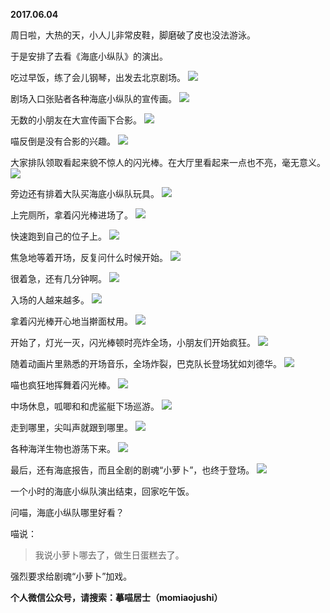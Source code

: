 
          
**2017.06.04**

周日啦，大热的天，小人儿非常皮鞋，脚磨破了皮也没法游泳。

于是安排了去看《海底小纵队》的演出。

吃过早饭，练了会儿钢琴，出发去北京剧场。
![](https://mmbiz.qlogo.cn/mmbiz_jpg/uDI3FLln00bIcicXhWC91taYPXlCeD58kkSImc7YBj8hOmxTzSa7MXnQLRkFBdkiaVTkeibKLUjPPWxezoG8QDHwA/0?wx_fmt=jpeg)


剧场入口张贴者各种海底小纵队的宣传画。
![](https://mmbiz.qlogo.cn/mmbiz_jpg/uDI3FLln00bIcicXhWC91taYPXlCeD58k0ic2FWnAVYae1uqY7cfAxdzibaIicM78lbeRStT8Z7Gib5WOich2eOV4tAA/0?wx_fmt=jpeg)


无数的小朋友在大宣传画下合影。
![](https://mmbiz.qlogo.cn/mmbiz_jpg/uDI3FLln00bIcicXhWC91taYPXlCeD58kIuQrUtm8E26T7ArB7dTV7o708MTSSO6ibUbibmzibYNtcAZCDO9homw6A/0?wx_fmt=jpeg)


喵反倒是没有合影的兴趣。
![](https://mmbiz.qlogo.cn/mmbiz_jpg/uDI3FLln00bIcicXhWC91taYPXlCeD58kwglXNBwFabK8FuoHSvR3jRrtmpOOYCXo7eZVLt9GibXO23bRv2q2D8Q/0?wx_fmt=jpeg)


大家排队领取看起来貌不惊人的闪光棒。在大厅里看起来一点也不亮，毫无意义。
![](https://mmbiz.qlogo.cn/mmbiz_jpg/uDI3FLln00bIcicXhWC91taYPXlCeD58kia4emI08PlUrsPiaCiazRI60xib1wJGe1b1TVtlVax0azV8nhGhVtTUI4Q/0?wx_fmt=jpeg)


旁边还有排着大队买海底小纵队玩具。
![](https://mmbiz.qlogo.cn/mmbiz_jpg/uDI3FLln00bIcicXhWC91taYPXlCeD58kKvbAuMqxM2UzXTLecPNz8OMIXnM3QMyeiba3ElzR2IayJhKXBbJiaRyg/0?wx_fmt=jpeg)


上完厕所，拿着闪光棒进场了。
![](https://mmbiz.qlogo.cn/mmbiz_jpg/uDI3FLln00bIcicXhWC91taYPXlCeD58koDAG0chLec7Z6vicvicsfWJBng7hKvyXJF63pppX3O2lc5Sn7XbiavDdQ/0?wx_fmt=jpeg)


快速跑到自己的位子上。
![](https://mmbiz.qlogo.cn/mmbiz_jpg/uDI3FLln00bIcicXhWC91taYPXlCeD58kJ9wUu9q5kBb71vrI8Vu6uJbw2FgFWySP3bnHZITqSarEcrLTW9cK0g/0?wx_fmt=jpeg)


焦急地等着开场，反复问什么时候开始。
![](https://mmbiz.qlogo.cn/mmbiz_jpg/uDI3FLln00bIcicXhWC91taYPXlCeD58k5hw0qY0097W6BLcpiaLfCzxIIHBibd10FSZicQRMHkhDSTSMXibGQLmO1w/0?wx_fmt=jpeg)


很着急，还有几分钟啊。
![](https://mmbiz.qlogo.cn/mmbiz_jpg/uDI3FLln00bIcicXhWC91taYPXlCeD58ko7XyMyN9IcqZH1JhGnIwicMo2lHXB4ZxjJ5W9SWXTnQNpWKk1y0xic1g/0?wx_fmt=jpeg)


入场的人越来越多。
![](https://mmbiz.qlogo.cn/mmbiz_jpg/uDI3FLln00bIcicXhWC91taYPXlCeD58kAlH5kds5nCSRZ5kflSxK4iauOgOS3uGpXibHd23SpXPO37aHZtnbCic1w/0?wx_fmt=jpeg)


拿着闪光棒开心地当擀面杖用。
![](https://mmbiz.qlogo.cn/mmbiz_jpg/uDI3FLln00bIcicXhWC91taYPXlCeD58kC9ibOCLneYnXF2R7Cr4f4yR2gkwpFVoHjXmd4krU3ibvs4LbOjWWy4OQ/0?wx_fmt=jpeg)


开始了，灯光一灭，闪光棒顿时亮炸全场，小朋友们开始疯狂。
![](https://mmbiz.qlogo.cn/mmbiz_jpg/uDI3FLln00bIcicXhWC91taYPXlCeD58kIpAIoWXH9QqSZiaa8vQUyrEyrjiaXPGkibrjkN9l8e09iaQ33PsYnZeGzA/0?wx_fmt=jpeg)


随着动画片里熟悉的开场音乐，全场炸裂，巴克队长登场犹如刘德华。
![](https://mmbiz.qlogo.cn/mmbiz_jpg/uDI3FLln00bIcicXhWC91taYPXlCeD58kHraJiaicJHvbZIvYLyOibjjXnDch1fT5Ox05UibZqH82N9b7874jPF6Bag/0?wx_fmt=jpeg)


喵也疯狂地挥舞着闪光棒。
![](https://mmbiz.qlogo.cn/mmbiz_jpg/uDI3FLln00bIcicXhWC91taYPXlCeD58k6LJbwF0gT0EfiaBEX9BmKpXAjfGUcBXRTG9U7XiaH7JxPqlyR6XD4wvA/0?wx_fmt=jpeg)


中场休息，呱唧和和虎鲨艇下场巡游。
![](https://mmbiz.qlogo.cn/mmbiz_jpg/uDI3FLln00bIcicXhWC91taYPXlCeD58ktbgP7U10EmicxCvZFWg5eMiaXI2swKRvMNzPdh5zliaLxThESVshrNtuw/0?wx_fmt=jpeg)


走到哪里，尖叫声就跟到哪里。
![](https://mmbiz.qlogo.cn/mmbiz_jpg/uDI3FLln00bIcicXhWC91taYPXlCeD58kK7bvn1h62hgQazu779OhHxRSVppn7YdtR3gaBvJP0PQQq69b6icDjGQ/0?wx_fmt=jpeg)


各种海洋生物也游荡下来。
![](https://mmbiz.qlogo.cn/mmbiz_jpg/uDI3FLln00bIcicXhWC91taYPXlCeD58k91NGo3GZX9djjZAtvSU3RkrlT6KA8GWahTexWa2ibaNYDt3FnJQsoxg/0?wx_fmt=jpeg)


最后，还有海底报告，而且全剧的剧魂“小萝卜”，也终于登场。
![](https://mmbiz.qlogo.cn/mmbiz_jpg/uDI3FLln00bIcicXhWC91taYPXlCeD58kOhaEY7IglhnDyMbO7C8Mu9UpFOGlKJgicXQib3amdFBT0urTrS5qjAwA/0?wx_fmt=jpeg)


一个小时的海底小纵队演出结束，回家吃午饭。

问喵，海底小纵队哪里好看？

喵说：
>我说小萝卜哪去了，做生日蛋糕去了。


强烈要求给剧魂“小萝卜”加戏。


**个人微信公众号，请搜索：摹喵居士（momiaojushi）**

        